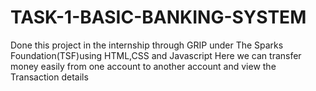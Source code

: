 # TASK-1-BASIC-BANKING-SYSTEM
Done this project in the internship through GRIP under The Sparks Foundation(TSF)using HTML,CSS and Javascript
Here we can transfer money easily from one account to another account and view the Transaction details
